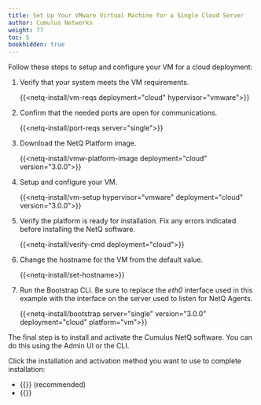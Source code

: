 ```yaml
---
title: Set Up Your VMware Virtual Machine for a Single Cloud Server
author: Cumulus Networks
weight: 77
toc: 5
bookhidden: true
---
```

Follow these steps to setup and configure your VM for a cloud deployment:

1. Verify that your system meets the VM requirements.

    {{<netq-install/vm-reqs deployment="cloud" hypervisor="vmware">}}

2. Confirm that the needed ports are open for communications.

    {{<netq-install/port-reqs server="single">}}

3. Download the NetQ Platform image.

    {{<netq-install/vmw-platform-image deployment="cloud" version="3.0.0">}}

4. Setup and configure your VM.

    {{<netq-install/vm-setup hypervisor="vmware" deployment="cloud" version="3.0.0">}}

5. Verify the platform is ready for installation. Fix any errors indicated before installing the NetQ software.

    {{<netq-install/verify-cmd deployment="cloud">}}

6. Change the hostname for the VM from the default value.

    {{<netq-install/set-hostname>}}

7. Run the Bootstrap CLI. Be sure to replace the *eth0* interface used in this example with the interface on the server used to listen for NetQ Agents.

    {{<netq-install/bootstrap server="single" version="3.0.0" deployment="cloud" platform="vm">}}

The final step is to install and activate the Cumulus NetQ software.  You can do this using the Admin UI or the CLI.

Click the installation and activation method you want to use to complete installation:

- {{<link title="Install NetQ Using the Admin UI" text="Use the Admin UI">}} (recommended)
- {{<link title="Install NetQ Using the CLI" text="Use the CLI">}}
